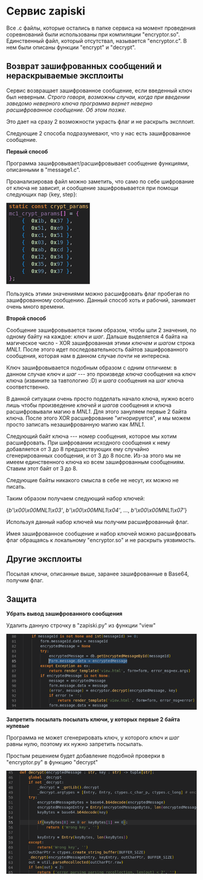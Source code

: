 # Сервис zapiski

Все .c файлы, которые остались в папке сервиса на момент проведения соревнований были использованы при компиляции "encryptor.so". Единственный файл, который отсутствал, называется "encryptor.c". В нем были описаны функции "encrypt" и "decrypt".

## Возврат зашифрованных сообщений и нераскрываемые эксплоиты

Сервис возвращает зашифрованное сообщение, если введенный ключ был неверным. 
*Строго говоря, возможны случаи, когда при введении заведомо неверного ключа программа вернет неверно расшифрованное сообщение. Об этом позже*.

Это дает на сразу 2 возможности украсть флаг и не раскрыть эксплоит.

Следующие 2 способа подразумевают, что у нас есть зашифрованное сообщение.

**Первый способ**

Программа зашифровывает/расшифровывает сообщение функциями, описанными в "message1.c".

Проанализировав файл можно заметить, что само по себе шифрование от ключа не зависит, и сообщение зашифровывается при помощи следующих пар {key, step}:

![ScreenShot](images/crypt_params.png)

Пользуясь этими значениями можно расшифровать флаг пробегая по зашифрованному сообщению. Данный способ хоть и рабочий, занимает очень много времени.

**Второй способ**

Сообщение зашифровывается таким образом, чтобы шли 2 значения, по одному байту на каждое: *ключ* и *шаг*. Дальше выделяется 4 байта на магическое число - XOR зашифрованная этими *ключем* и *шагом* строка *MNL1*. После этого идет последовательность байтов зашифрованного сообщения, которая нам в данном случае *почти* не интересна.

Ключ зашифровывается подобным образом с одним отличием: в данном случае *ключ* и *шаг* --- это произведе *ключа* сообщения на *ключ* ключа (извините за тавтологию :D) и *шага* сообщения на *шаг* ключа соответственно.

В данной ситуации очень просто подделать начало ключа, нужно всего лишь чтобы произведение *ключей* и *шагов* сообщения и ключа расшифровывали магию в *MNL1*. Для этого зануляем первые 2 байта ключа. После этого XOR расшифрование "игнорируется", и мы можем просто записать незашифрованную магию как *MNL1*.

Следующий байт ключа --- номер сообщения, которое мы хотим расшифровать. При шифровании исходного сообщения к нему добавляется от 3 до 8 предшествующих ему случайно сгенерированных сообщения, и от 3 до 8 после. Из-за этого мы не имеем единственного ключа ко всем зашифрованным сообщениям. Ставим этот байт от 3 до 8.

Следующие байты никакого смысла в себе не несут, их можно не писать.

Таким образом получаем следующий набор ключей:

{*b'\x00\x00MNL1\x03'*, *b'\x00\x00MNL1\x04'*, ..., *b'\x00\x00MNL1\x07'*}

Используя данный набор ключей мы получим расшифрованный флаг.

Имея зашифрованное сообщение и набор ключей можно расшифровать флаг обращаясь к локальному "encryptor.so" и не раскрыть уязвимость.

## Другие эксплоиты

Посылая ключи, описанные выше, заранее зашифрованные в Base64, получим флаг.

## Защита

**Убрать вывод зашифрованного сообщения**

Удалить данную строчку в "zapiski.py" из функции "view"

![ScreenShot](images/encrypted_form.png)

**Запретить посылать посылать ключи, у которых первые 2 байта нулевые**

Программа не может сгенерировать ключ, у которого *ключ* и *шаг* равны нулю, поэтому их нужно запретить посылать.

Простым решением будет добавление подобной проверки в "encryptor.py" в функцию "decrypt"

![ScreenShot](images/key_bytes.png)
